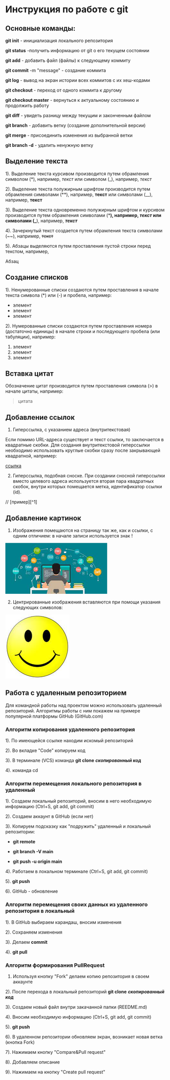 # Инструкция по работе с git

## Основные команды:

**git init** - инициализация локального репозитория

**git status** -получить информацию от git о его текущем состоянии

**git add** - добавить файл (файлы) к следующему коммиту

**git commit** -m "message" - создание коммита

**git log** - вывод на экран истории всех коммитов с их хеш-кодами

**git checkout** - переход от одного коммита к другому

**git checkout master** - вернуться к актуальному состоянию и продолжить работу

**git diff** - увидеть разницу между текущим и законченным файлом

**git branch** - добавить ветку (создание дополнительной версии)

**git merge** - присоединить изменения из выбранной ветки

**git branch -d** - удалить ненужную ветку



## Выделение текста

1). Выделение текста курсивом производится путем обрамления символом (*), например, *текст*
или символом (_), например, _текст_

2). Выделение текста полужирным шрифтом производится путем обрамления символами (**),
например, **текст**
или символами (__), например, __текст__

3). Выделение текста одновременно полужирным шрифтом и курсивом производится путем обрамления символами (***), 
например, ***текст*** или символами (_**), например, _**текст**_

4). Зачеркнутый текст создается путем обрамления текста символами (~~), например,
~~текст~~

5). Абзацы выделяются путем проставления пустой строки перед текстом, например,

Абзац

## Создание списков

1). Ненумерованные списки создаются путем проставления в начале текста символа (*) или (-) и пробела, например:

* элемент 
* элемент
* элемент

2). Нумерованные списки создаются путем проставления номера (достаточно единицы) в начале строки и последующего пробела (или табуляции), например:

1.    элемент
1.    элемент
1.    элемент

## Вставка цитат

Обозначение цитат производится путем проставления символа (>) в начале цитаты, например:
> цитата

## Добавление ссылок

1) Гиперссылка, c указанием адреса (внутритекстовая)

Если помимо URL-адреса существует и текст ссылки, то заключается в квадратные скобки. Для создания внутритекстовой гиперссылки необходимо использовать круглые скобки сразу после закрывающей квадратной, например:

  [ссылка](http://google.com/)

2) Гиперссылка, подобная сноске.
При создании сносной гиперссылки вместо целевого адреса используется вторая пара квадратных скобок, внутри которых помещается метка, идентификатор ссылки (id).

//
[пример][^1]

## Добавление картинок

1) Изображения помещаются на страницу так же, как и ссылки, с одним отличием: в начале записи используется знак !

![Programmer](/Programmer.jpg)

2) Центрированные изображения вставляются при помощи указания следующих символов:

![display:block;margin:auto|](/Smile.jpg)

## Работа с удаленным репозиторием

Для командной работы над проектом можно использовать удаленный репозиторий. Алгоритмы работы с ним покажем на примере популярной платформы GitHub (GitHub.com)

### Алгоритм копирования удаленного репозитория

1). По имеющейся ссылке находим искомый репозиторий

2). Во вкладке "Code" копируем код

3). В терминале (VCS) команда **git clone** ***скопированный код***

4). команда cd

### Алгоритм перемещения локального репозитория в удаленный

1). Создаем локальный репозиторий, вносим в него необходимую информацию (Ctrl+S, git add, git commit)

2). Создаем аккаунт в GitHub (если нет)

3). Копируем подсказку как "подружить" удаленный и локальный репозитории:

* **git remote**

* **git branch -V main**

* **git push -u origin main**

4). Работаем в локальном терминале (Ctrl+S, git add, git commit)

5). **git push**

6). GitHub - обновление

### Алгоритм перемещения своих данных из удаленного репозитория в локальный

1). В GitHub выбираем карандаш, вносим изменения

2). Сохраняем изменения

3). Делаем **commit**

4). **git pull**

### Алгоритм формирования PullRequest

1) Используя кнопку "Fork" делаем копию репозитория в своем аккаунте

2). После перехода в локальный репозиторий **git clone** ***скопированный код***

3). Создаем новый файл внутри закачанной папки (REEDME.md)

4). Вносим необходимую информацию (Ctrl+S, git add, git commit)

5). **git push**

6). В удаленном репозитории обновляем экран, возникает новая ветка (кнопка Fork)

7). Нажимаем кнопку "Compare&Pull request"

8). Добавляем описание

9). Нажимаем на кнопку "Create pull request"